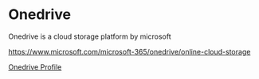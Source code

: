 # Onedrive
Onedrive is a cloud storage platform by microsoft

https://www.microsoft.com/microsoft-365/onedrive/online-cloud-storage

[Onedrive Profile](onedrive.yaml)